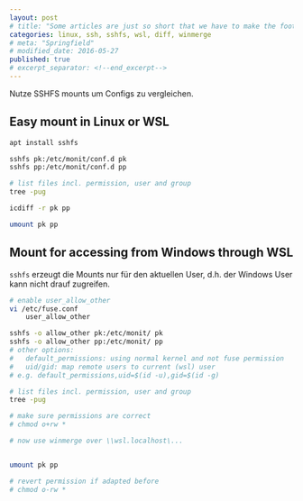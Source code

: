 ```yaml
---
layout: post
# title: "Some articles are just so short that we have to make the footer stick"
categories: linux, ssh, sshfs, wsl, diff, winmerge
# meta: "Springfield"
# modified_date: 2016-05-27
published: true
# excerpt_separator: <!--end_excerpt-->
---
```



Nutze SSHFS mounts um Configs zu vergleichen.

## Easy mount in Linux or WSL

```bash
apt install sshfs

sshfs pk:/etc/monit/conf.d pk
sshfs pp:/etc/monit/conf.d pp

# list files incl. permission, user and group
tree -pug

icdiff -r pk pp

umount pk pp
```

## Mount for accessing from Windows through WSL
`sshfs` erzeugt die Mounts nur für den aktuellen User, d.h. der Windows User kann nicht drauf zugreifen.

```bash
# enable user_allow_other
vi /etc/fuse.conf
    user_allow_other

sshfs -o allow_other pk:/etc/monit/ pk
sshfs -o allow_other pp:/etc/monit/ pp
# other options:
#   default_permissions: using normal kernel and not fuse permission
#   uid/gid: map remote users to current (wsl) user
# e.g. default_permissions,uid=$(id -u),gid=$(id -g)

# list files incl. permission, user and group
tree -pug

# make sure permissions are correct
# chmod o+rw *

# now use winmerge over \\wsl.localhost\...


umount pk pp

# revert permission if adapted before
# chmod o-rw *
```

